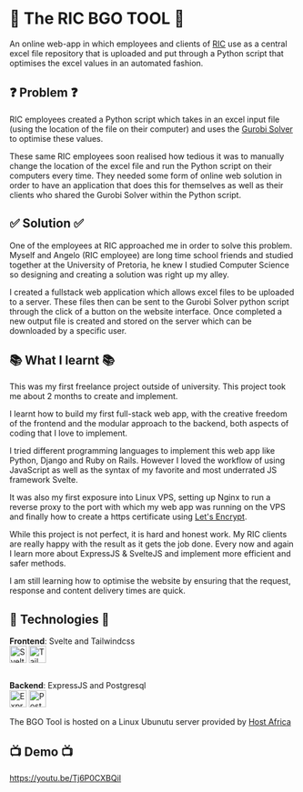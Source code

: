 # 🔨 The RIC BGO TOOL 🔨
An online web-app in which employees and clients of [RIC](http://ricgroup.net/) use as a central excel file repository that is uploaded and put through a Python script that optimises the excel values in an automated fashion.

## ❓ Problem ❓
RIC employees created a Python script which takes in an excel input file (using the location of the file on their computer) and uses the [Gurobi Solver](https://www.gurobi.com/) to optimise these values. 

These same RIC employees soon realised how tedious it was to manually change the location of the excel file and run the Python script on their computers every time. They needed some form of online web solution in order to have an application that does this for themselves as well as their clients who shared the Gurobi Solver within the Python script.

## ✅ Solution ✅
One of the employees at RIC approached me in order to solve this problem. Myself and Angelo (RIC employee) are long time school friends and studied together at the University of Pretoria, he knew I studied Computer Science so designing and creating a solution was right up my alley. 

I created a fullstack web application which allows excel files to be uploaded to a server. These files then can be sent to the Gurobi Solver python script through the click of a button on the website interface. Once completed a new output file is created and stored on the server which can be downloaded by a specific user.

## 📚 What I learnt 📚
This was my first freelance project outside of university. This project took me about 2 months to create and implement. 

I learnt how to build my first full-stack web app, with the creative freedom of the frontend and the modular approach to the backend, both aspects of coding that I love to implement.

I tried different programming languages to implement this web app like Python, Django and Ruby on Rails. However I loved the workflow of using JavaScript as well as the syntax of my favorite and most underrated JS framework Svelte.

It was also my first exposure into Linux VPS, setting up Nginx to run a reverse proxy to the port with which my web app was running on the VPS and finally how to create a https certificate using [Let's Encrypt](https://letsencrypt.org/).

While this project is not perfect, it is hard and honest work. My RIC clients are really happy with the result as it gets the job done. Every now and again I learn more about ExpressJS & SvelteJS and implement more efficient and safer methods.

I am still learning how to optimise the website by ensuring that the request, response and content delivery times are quick.

## 🔧 Technologies 🔧

**Frontend**: Svelte and Tailwindcss 
<br/>
<img align="middle" alt="Svelte" width="30px" src="https://cdn.jsdelivr.net/gh/devicons/devicon/icons/svelte/svelte-original.svg" />
<img align="middle" alt="Tailwindcss" width="30px" src="https://cdn.jsdelivr.net/gh/devicons/devicon/icons/tailwindcss/tailwindcss-plain.svg" />
<br/>
<br/>

**Backend**: ExpressJS and Postgresql 
<br/>
<img align="middle" alt="ExpressJs" width="30px" src="https://cdn.jsdelivr.net/gh/devicons/devicon/icons/express/express-original.svg" />
<img align="middle" alt="Postgresql" width="30px" src="https://cdn.jsdelivr.net/gh/devicons/devicon/icons/postgresql/postgresql-original.svg" />
<br/>
<br/>
The BGO Tool is hosted on a Linux Ubunutu server provided by [Host Africa](https://www.hostafrica.co.za/)

## 📺 Demo 📺
https://youtu.be/Tj6P0CXBQiI

